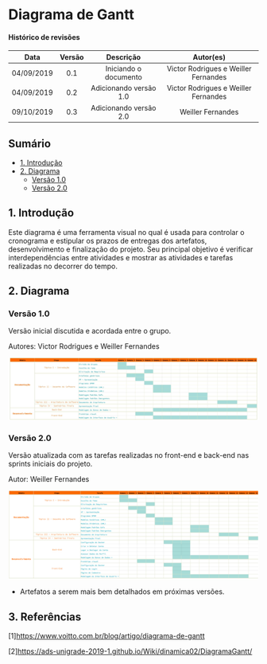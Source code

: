 # Diagrama de Gantt <!-- omit in toc -->

#### Histórico de revisões <!-- omit in toc -->
|    Data    | Versão |       Descrição       |    Autor(es)     |
| :--------: | :----: | :-------------------: | :--------------: |
| 04/09/2019 |  0.1   | Iniciando o documento | Victor Rodrigues e Weiller Fernandes |
| 04/09/2019 |  0.2  | Adicionando versão 1.0 | Victor Rodrigues e Weiller Fernandes |
| 09/10/2019 | 0.3   | Adicionando versão 2.0 | Weiller Fernandes |

## Sumário <!-- omit in toc -->
  - [1. Introdução](#1-introdu%c3%a7%c3%a3o)
  - [2. Diagrama](#2-diagrama)
    - [Versão 1.0](#vers%c3%a3o-10)
    - [Versão 2.0](#vers%c3%a3o-20)

## 1. Introdução

Este diagrama é uma ferramenta visual no qual é usada para controlar o cronograma e estipular os prazos de entregas dos artefatos, desenvolvimento e finalização do projeto. Seu principal objetivo é verificar interdependências entre atividades e mostrar as atividades e tarefas realizadas no decorrer do tempo.

## 2. Diagrama

### Versão 1.0

Versão inicial discutida e acordada entre o grupo.

Autores: Victor Rodrigues e Weiller Fernandes

[![](img/Diagrama_Gantt_V1.png)](img/Diagrama_Gantt_V1.png)

### Versão 2.0

Versão atualizada com as tarefas realizadas no front-end e back-end nas sprints iniciais do projeto.

Autor: Weiller Fernandes

[![](img/Diagrama_Gantt_V2.png)](img/Diagrama_Gantt_V2.png)

* Artefatos a serem mais bem detalhados em próximas versões.

## 3. Referências

[1]https://www.voitto.com.br/blog/artigo/diagrama-de-gantt

[2]https://ads-unigrade-2019-1.github.io/Wiki/dinamica02/DiagramaGantt/
